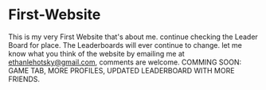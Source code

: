 # First-Website
This is my very First Website that's about me.
continue checking the Leader Board for place.
The Leaderboards will ever continue to change.
let me know what you think of the website by emailing me at ethanlehotsky@gmail.com, comments are welcome.
COMMING SOON: GAME TAB, MORE PROFILES, UPDATED LEADERBOARD WITH MORE FRIENDS.
